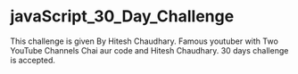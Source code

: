 # javaScript_30_Day_Challenge
This challenge is given By Hitesh Chaudhary. Famous youtuber with Two YouTube Channels Chai aur code and Hitesh Chaudhary. 30 days challenge is accepted.
